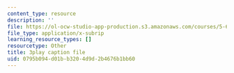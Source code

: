 ```yaml
---
content_type: resource
description: ''
file: https://ol-ocw-studio-app-production.s3.amazonaws.com/courses/5-61-physical-chemistry-fall-2017/0795b094d01bb3204d9d2b4676b1bb60_DpNZ70Uam0M.srt
file_type: application/x-subrip
learning_resource_types: []
resourcetype: Other
title: 3play caption file
uid: 0795b094-d01b-b320-4d9d-2b4676b1bb60
---
```

